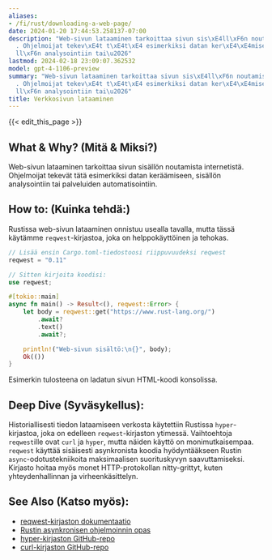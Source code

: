 ```yaml
---
aliases:
- /fi/rust/downloading-a-web-page/
date: 2024-01-20 17:44:53.258137-07:00
description: "Web-sivun lataaminen tarkoittaa sivun sis\xE4ll\xF6n noutamista internetist\xE4\
  . Ohjelmoijat tekev\xE4t t\xE4t\xE4 esimerkiksi datan ker\xE4\xE4miseen, sis\xE4\
  ll\xF6n analysointiin tai\u2026"
lastmod: 2024-02-18 23:09:07.362532
model: gpt-4-1106-preview
summary: "Web-sivun lataaminen tarkoittaa sivun sis\xE4ll\xF6n noutamista internetist\xE4\
  . Ohjelmoijat tekev\xE4t t\xE4t\xE4 esimerkiksi datan ker\xE4\xE4miseen, sis\xE4\
  ll\xF6n analysointiin tai\u2026"
title: Verkkosivun lataaminen
---
```


{{< edit_this_page >}}

## What & Why? (Mitä & Miksi?)
Web-sivun lataaminen tarkoittaa sivun sisällön noutamista internetistä. Ohjelmoijat tekevät tätä esimerkiksi datan keräämiseen, sisällön analysointiin tai palveluiden automatisointiin.

## How to: (Kuinka tehdä:)
Rustissa web-sivun lataaminen onnistuu usealla tavalla, mutta tässä käytämme `reqwest`-kirjastoa, joka on helppokäyttöinen ja tehokas.

```Rust
// Lisää ensin Cargo.toml-tiedostoosi riippuvuudeksi reqwest
reqwest = "0.11"

// Sitten kirjoita koodisi:
use reqwest;

#[tokio::main]
async fn main() -> Result<(), reqwest::Error> {
    let body = reqwest::get("https://www.rust-lang.org/")
        .await?
        .text()
        .await?;

    println!("Web-sivun sisältö:\n{}", body);
    Ok(())
}
```

Esimerkin tulosteena on ladatun sivun HTML-koodi konsolissa.

## Deep Dive (Syväsykellus):
Historiallisesti tiedon lataamiseen verkosta käytettiin Rustissa `hyper`-kirjastoa, joka on edelleen `reqwest`-kirjaston ytimessä. Vaihtoehtoja `reqwest`ille ovat `curl` ja `hyper`, mutta näiden käyttö on monimutkaisempaa. `reqwest` käyttää sisäisesti asynkronista koodia hyödyntääkseen Rustin `async`-odotustekniikoita maksimaalisen suorituskyvyn saavuttamiseksi. Kirjasto hoitaa myös monet HTTP-protokollan nitty-grittyt, kuten yhteydenhallinnan ja virheenkäsittelyn.

## See Also (Katso myös):
- [reqwest-kirjaston dokumentaatio](https://docs.rs/reqwest)
- [Rustin asynkronisen ohjelmoinnin opas](https://rust-lang.github.io/async-book/)
- [hyper-kirjaston GitHub-repo](https://github.com/hyperium/hyper)
- [curl-kirjaston GitHub-repo](https://github.com/alexcrichton/curl-rust)
